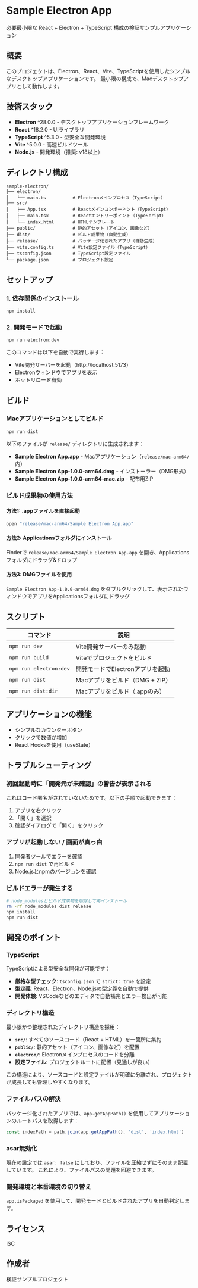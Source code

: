 # Sample Electron App

必要最小限な React + Electron + TypeScript 構成の検証サンプルアプリケーション

## 概要

このプロジェクトは、Electron、React、Vite、TypeScriptを使用したシンプルなデスクトップアプリケーションです。
最小限の構成で、Macデスクトップアプリとして動作します。

## 技術スタック

- **Electron** ^28.0.0 - デスクトップアプリケーションフレームワーク
- **React** ^18.2.0 - UIライブラリ
- **TypeScript** ^5.3.0 - 型安全な開発環境
- **Vite** ^5.0.0 - 高速ビルドツール
- **Node.js** - 開発環境（推奨: v18以上）

## ディレクトリ構成

```
sample-electron/
├── electron/
│   └── main.ts          # Electronメインプロセス（TypeScript）
├── src/
│   ├── App.tsx          # Reactメインコンポーネント（TypeScript）
│   ├── main.tsx         # Reactエントリーポイント（TypeScript）
│   └── index.html       # HTMLテンプレート
├── public/              # 静的アセット（アイコン、画像など）
├── dist/                # ビルド成果物（自動生成）
├── release/             # パッケージ化されたアプリ（自動生成）
├── vite.config.ts       # Vite設定ファイル（TypeScript）
├── tsconfig.json        # TypeScript設定ファイル
└── package.json         # プロジェクト設定
```

## セットアップ

### 1. 依存関係のインストール

```bash
npm install
```

### 2. 開発モードで起動

```bash
npm run electron:dev
```

このコマンドは以下を自動で実行します：
- Vite開発サーバーを起動（http://localhost:5173）
- Electronウィンドウでアプリを表示
- ホットリロード有効

## ビルド

### Macアプリケーションとしてビルド

```bash
npm run dist
```

以下のファイルが `release/` ディレクトリに生成されます：

- **Sample Electron App.app** - Macアプリケーション（`release/mac-arm64/`内）
- **Sample Electron App-1.0.0-arm64.dmg** - インストーラー（DMG形式）
- **Sample Electron App-1.0.0-arm64-mac.zip** - 配布用ZIP

### ビルド成果物の使用方法

#### 方法1: .appファイルを直接起動
```bash
open "release/mac-arm64/Sample Electron App.app"
```

#### 方法2: Applicationsフォルダにインストール
Finderで `release/mac-arm64/Sample Electron App.app` を開き、Applicationsフォルダにドラッグ&ドロップ

#### 方法3: DMGファイルを使用
`Sample Electron App-1.0.0-arm64.dmg` をダブルクリックして、表示されたウィンドウでアプリをApplicationsフォルダにドラッグ

## スクリプト

| コマンド | 説明 |
|---------|------|
| `npm run dev` | Vite開発サーバーのみ起動 |
| `npm run build` | Viteでプロジェクトをビルド |
| `npm run electron:dev` | 開発モードでElectronアプリを起動 |
| `npm run dist` | Macアプリをビルド（DMG + ZIP） |
| `npm run dist:dir` | Macアプリをビルド（.appのみ） |

## アプリケーションの機能

- シンプルなカウンターボタン
- クリックで数値が増加
- React Hooksを使用（useState）

## トラブルシューティング

### 初回起動時に「開発元が未確認」の警告が表示される

これはコード署名がされていないためです。以下の手順で起動できます：

1. アプリを右クリック
2. 「開く」を選択
3. 確認ダイアログで「開く」をクリック

### アプリが起動しない / 画面が真っ白

1. 開発者ツールでエラーを確認
2. `npm run dist` で再ビルド
3. Node.jsとnpmのバージョンを確認

### ビルドエラーが発生する

```bash
# node_modulesとビルド成果物を削除して再インストール
rm -rf node_modules dist release
npm install
npm run dist
```

## 開発のポイント

### TypeScript

TypeScriptによる型安全な開発が可能です：

- **厳格な型チェック**: `tsconfig.json` で `strict: true` を設定
- **型定義**: React、Electron、Node.jsの型定義を自動で提供
- **開発体験**: VSCodeなどのエディタで自動補完とエラー検出が可能

### ディレクトリ構造

最小限かつ整理されたディレクトリ構造を採用：

- **`src/`**: すべてのソースコード（React + HTML）を一箇所に集約
- **`public/`**: 静的アセット（アイコン、画像など）を配置
- **`electron/`**: Electronメインプロセスのコードを分離
- **設定ファイル**: プロジェクトルートに配置（見通しが良い）

この構造により、ソースコードと設定ファイルが明確に分離され、プロジェクトが成長しても管理しやすくなります。

### ファイルパスの解決

パッケージ化されたアプリでは、`app.getAppPath()` を使用してアプリケーションのルートパスを取得します：

```typescript
const indexPath = path.join(app.getAppPath(), 'dist', 'index.html')
```

### asar無効化

現在の設定では `asar: false` にしており、ファイルを圧縮せずにそのまま配置しています。
これにより、ファイルパスの問題を回避できます。

### 開発環境と本番環境の切り替え

`app.isPackaged` を使用して、開発モードとビルドされたアプリを自動判定します。

## ライセンス

ISC

## 作成者

検証サンプルプロジェクト
